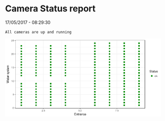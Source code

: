 Camera Status report
================
17/05/2017 - 08:29:30

    All cameras are up and running

![](camreport_files/figure-markdown_github/unnamed-chunk-2-1.png)
